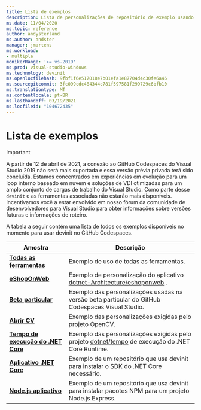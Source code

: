 ```yaml
---
title: Lista de exemplos
description: Lista de personalizações de repositório de exemplo usando devinit.
ms.date: 11/04/2020
ms.topic: reference
author: andysterland
ms.author: andster
manager: jmartens
ms.workload:
- multiple
monikerRange: '>= vs-2019'
ms.prod: visual-studio-windows
ms.technology: devinit
ms.openlocfilehash: 9fbf1f6e517018e7b01efa1e87704d4c30fe6a46
ms.sourcegitcommit: 3fc099cdc484344c781f597581f299729c6bfb10
ms.translationtype: MT
ms.contentlocale: pt-BR
ms.lasthandoff: 03/19/2021
ms.locfileid: "104672435"
---
```

# <a name="sample-list"></a>Lista de exemplos

> [!IMPORTANT]
> A partir de 12 de abril de 2021, a conexão ao GitHub Codespaces do Visual Studio 2019 não será mais suportada e essa versão prévia privada terá sido concluída. Estamos concentrados em experiências em evolução para um loop interno baseado em nuvem e soluções de VDI otimizadas para um amplo conjunto de cargas de trabalho do Visual Studio. Como parte desse `devinit` e as ferramentas associadas não estarão mais disponíveis. Incentivamos você a estar envolvido em nosso fórum da comunidade de desenvolvedores para Visual Studio para obter informações sobre versões futuras e informações de roteiro.

A tabela a seguir contém uma lista de todos os exemplos disponíveis no momento para usar devinit no GitHub Codespaces.

| Amostra                                            | Descrição                                                                                                                  |
|---------------------------------------------------|------------------------------------------------------------------------------------------------------------------------------|
| [**Todas as ferramentas**](sample-all-tool.md)               | Exemplo de uso de todas as ferramentas.                                                                                              |
| [**eShopOnWeb**](sample-eshoponweb.md)            | Exemplo de personalização do aplicativo [dotnet-Architecture/eshoponweb](https://github.com/dotnet-architecture/eShopOnWeb) .          |
| [**Beta particular**](sample-private-preview.md)     | Exemplo das personalizações usadas na versão beta particular do GitHub Codespaces Visual Studio.                                      |
| [**Abrir CV**](sample-opencv.md)                   | Exemplo das personalizações exigidas pelo projeto OpenCV.                                                                |
| [**Tempo de execução do .NET Core**](sample-dotnet-runtime.md) | Exemplo das personalizações exigidas pelo projeto [dotnet/tempo](https://github.com/dotnet/runtime) de execução do .NET Core Runtime. |
| [**Aplicativo .NET Core**](sample-dotnet-core.md)        | Exemplo de um repositório que usa devinit para instalar o SDK do .NET Core necessário.                                             |
| [**Node.js aplicativo**](sample-nodejs.md)               | Exemplo de um repositório que usa devinit para instalar pacotes NPM para um projeto Node.js Express.                             |
